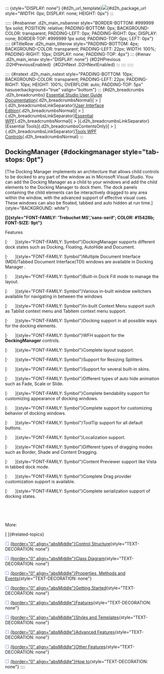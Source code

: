 ::: {style="DISPLAY: none"}
[](ms-xhelp:///?Id=d2h_url_template){#d2h_url_template}![](!package_url!){#d2h_package_url style="WIDTH: 0px; DISPLAY: none; HEIGHT: 0px"}
:::

::::: {#nsbanner .d2h_main_nsbanner style="BORDER-BOTTOM: #999999 1px solid; POSITION: relative; PADDING-BOTTOM: 0px; BACKGROUND-COLOR: transparent; PADDING-LEFT: 0px; PADDING-RIGHT: 0px; DISPLAY: none; BORDER-TOP: #999999 1px solid; PADDING-TOP: 0px; LEFT: 0px"}
:::: {#TitleRow .d2h_main_titlerow style="PADDING-BOTTOM: 4px; BACKGROUND-COLOR: transparent; PADDING-LEFT: 22px; WIDTH: 100%; PADDING-RIGHT: 10px; DISPLAY: none; PADDING-TOP: 4px"}
::: {#ienav .d2h_main_ienav style="DISPLAY: none"}
[](ms-xhelp:///?Id=4faa8634-9b01-411a-9844-6ff7bdc72eaf){#D2HPrevious .D2HPreviousEnabled}  [](ms-xhelp:///?Id=f2ac7ecf-9e1a-4fef-bd0a-563d6a116859){#D2HNext .D2HNextEnabled}
:::
::::
:::::

:::: {#nstext .d2h_main_nstext style="PADDING-BOTTOM: 10px; BACKGROUND-COLOR: transparent; PADDING-LEFT: 22px; PADDING-RIGHT: 10px; HEIGHT: 100%; OVERFLOW: auto; PADDING-TOP: 5px" hasuserbackground="true" valign="bottom"}
::: {#d2h_breadcrumbs .d2h_breadcrumbs}
[Essential Studio User Guide Documentation](ms-xhelp:///?Id=12457748-09e3-4d74-a240-8e049cedf030){.d2h_breadcrumbsNormal}[ \> ]{.d2h_breadcrumbsLinkSeparator}[User Interface Edition](ms-xhelp:///?Id=c29296b7-531c-413b-a0ec-488ca1f7f669){.d2h_breadcrumbsNormal}[ \> ]{.d2h_breadcrumbsLinkSeparator}[Essential WPF](ms-xhelp:///?Id=7f4f82c5-151c-4262-94d0-75c4626c77bc){.d2h_breadcrumbsNormal}[ \> ]{.d2h_breadcrumbsLinkSeparator}[Essential Tools]{.d2h_breadcrumbsContentsOnly}[ \> ]{.d2h_breadcrumbsLinkSeparator}[Tools WPF Controls](ms-xhelp:///?Id=2ea58a12-9426-4a63-96b4-89eb80232c2c){.d2h_breadcrumbsNormal}
:::

## DockingManager {#dockingmanager style="tab-stops: 0pt"}

[The Docking Manager implements an architecture that allows child controls to be docked to any part of the window as in Microsoft Visual Studio. You can add the Docking Manager as a child to your windows and add the child elements to the Docking Manager to dock them. The dock panels containing the child elements can be interactively dragged to any area within the window, with the advanced support of effective visual cues. These windows can also be floated, tabbed and auto hidden at run time.]{style="BACKGROUND: white"}

**[]{style="FONT-FAMILY: 'Trebuchet MS','sans-serif'; COLOR: #15428b; FONT-SIZE: 9pt"}** 

Features

[·      ]{style="FONT-FAMILY: Symbol"}DockingManager supports different dock states such as Docking, Floating, AutoHide and Document.

[·      ]{style="FONT-FAMILY: Symbol"}Multiple Document Interface (MDI)/Tabbed Document Interface(TDI) windows are available in Docking Manager .

[·      ]{style="FONT-FAMILY: Symbol"}Built-in Dock Fill mode to manage the layout.

[·      ]{style="FONT-FAMILY: Symbol"}Various in-built window switchers available for navigating in between the windows

[·      ]{style="FONT-FAMILY: Symbol"}In-built Context Menu support such as Tablist context menu and Tabitem context menu support.

[·      ]{style="FONT-FAMILY: Symbol"}Docking support in all possible ways for the docking elements.

[·      ]{style="FONT-FAMILY: Symbol"}WFH support for the **DockingManager** controls.

[·      ]{style="FONT-FAMILY: Symbol"}Complete layout support.

[·      ]{style="FONT-FAMILY: Symbol"}Support for Resizing Splitters.

[·      ]{style="FONT-FAMILY: Symbol"}Support for several built-in skins.

[·      ]{style="FONT-FAMILY: Symbol"}Different types of auto hide animation such as Fade, Scale or Slide.

[·      ]{style="FONT-FAMILY: Symbol"}Complete bendability support for customizing appearance of docking windows.

[·      ]{style="FONT-FAMILY: Symbol"}Complete support for customizing behavior of docking windows.

[·      ]{style="FONT-FAMILY: Symbol"}ToolTip support for all default buttons.

[·      ]{style="FONT-FAMILY: Symbol"}Localization support.

[·      ]{style="FONT-FAMILY: Symbol"}Different types of dragging modes such as Border, Shade and Content Dragging.

[·      ]{style="FONT-FAMILY: Symbol"}Content Previewer support like Vista in tabbed dock mode.

[·      ]{style="FONT-FAMILY: Symbol"}Complete Drag provider customization support is available.

[·      ]{style="FONT-FAMILY: Symbol"}Complete serialization support of docking states.

 

 

More:

[ ]{#related-topics}

[![](button.gif){border="0" align="absMiddle"}Control Structure](ms-xhelp:///?Id=f2ac7ecf-9e1a-4fef-bd0a-563d6a116859){style="TEXT-DECORATION: none"}

[![](button.gif){border="0" align="absMiddle"}Class Diagram](ms-xhelp:///?Id=987a31cb-7391-4862-88e6-683d1a13c3ee){style="TEXT-DECORATION: none"}

[![](button.gif){border="0" align="absMiddle"}Properties, Methods and Events](ms-xhelp:///?Id=60659db2-8b4c-4eb4-8d45-637aa2335dc2){style="TEXT-DECORATION: none"}

[![](button.gif){border="0" align="absMiddle"}Getting Started](ms-xhelp:///?Id=7738f485-d43a-4936-9f67-dc43b0ecbce7){style="TEXT-DECORATION: none"}

[![](button.gif){border="0" align="absMiddle"}Features](ms-xhelp:///?Id=c84cc16b-b3b4-4370-9017-a89da7a79cb8){style="TEXT-DECORATION: none"}

[![](button.gif){border="0" align="absMiddle"}Styles and Templates](ms-xhelp:///?Id=12aae72f-1c28-4ea1-b674-70febb1abe5f){style="TEXT-DECORATION: none"}

[![](button.gif){border="0" align="absMiddle"}Advanced Features](ms-xhelp:///?Id=642f9d1c-e8da-42ea-95c8-b63350352a7c){style="TEXT-DECORATION: none"}

[![](button.gif){border="0" align="absMiddle"}Other Features](ms-xhelp:///?Id=2f059e64-ef96-4f91-bb7f-d8e0fc82ccbb){style="TEXT-DECORATION: none"}

[![](button.gif){border="0" align="absMiddle"}How to](ms-xhelp:///?Id=f75f9086-b61d-4ab6-ae31-7c25951df341){style="TEXT-DECORATION: none"}
::::
